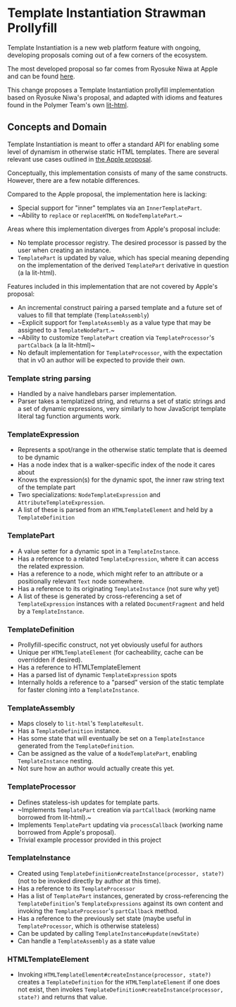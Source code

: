 # Template Instantiation Strawman Prollyfill

Template Instantiation is a new web platform feature with ongoing, developing
proposals coming out of a few corners of the ecosystem.

The most developed proposal so far comes from Ryosuke Niwa at Apple and can be
found [here](https://github.com/w3c/webcomponents/blob/gh-pages/proposals/Template-Instantiation.md).

This change proposes a Template Instantiation prollyfill implementation based
on Ryosuke Niwa's proposal, and adapted with idioms and features found in
the Polymer Team's own [lit-html](github.com/polymerlabs/lit-html).

## Concepts and Domain

Template Instantiation is meant to offer a standard API for enabling some
level of dynamism in otherwise static HTML templates. There are several
relevant use cases outlined in [the Apple proposal](https://github.com/w3c/webcomponents/blob/gh-pages/proposals/Template-Instantiation.md#2-use-cases).

Conceptually, this implementation consists of many of the same constructs.
However, there are a few notable differences.

Compared to the Apple proposal, the implementation here is lacking:

 - Special support for "inner" templates via an `InnerTemplatePart`.
 - ~Ability to `replace` or `replaceHTML` on `NodeTemplatePart`.~

Areas where this implementation diverges from Apple's proposal include:

 - No template processor registry. The desired processor is passed by the user
   when creating an instance.
 - `TemplatePart` is updated by value, which has special meaning depending on
   the implementation of the derived `TemplatePart` derivative in question
   (a la lit-html).

Features included in this implementation that are not covered by Apple's
proposal:

 - An incremental construct pairing a parsed template and a future set of
   values to fill that template (`TemplateAssembly`)
 - ~Explicit support for `TemplateAssembly` as a value type that may be assigned
   to a `TemplateNodePart`.~
 - ~Ability to customize `TemplatePart` creation via `TemplateProcessor`'s
   `partCalback` (a la lit-html)~
 - No default implementation for `TemplateProcessor`, with the expectation that
   in v0 an author will be expected to provide their own.

### Template string parsing

 - Handled by a naive handlebars parser implementation.
 - Parser takes a templatized string, and returns a set of static strings and
   a set of dynamic expressions, very similarly to how JavaScript template
   literal tag function arguments work.

### TemplateExpression

 - Represents a spot/range in the otherwise static template that is deemed to
   be dynamic
 - Has a node index that is a walker-specific index of the node it cares about
 - Knows the expression(s) for the dynamic spot, the inner raw string text of
   the template part
 - Two specializations: `NodeTemplateExpression` and `AttributeTemplateExpression`.
 - A list of these is parsed from an `HTMLTemplateElement` and held by a
   `TemplateDefinition`

### TemplatePart

 - A value setter for a dynamic spot in a `TemplateInstance`.
 - Has a reference to a related `TemplateExpression`, where it can access the
   related expression.
 - Has a reference to a node, which might refer to an attribute or a
   positionally relevant `Text` node somewhere.
 - Has a reference to its originating `TemplateInstance` (not sure why yet)
 - A list of these is generated by cross-referencing a set of `TemplateExpression`
   instances with a related `DocumentFragment` and held by a
   `TemplateInstance`.

### TemplateDefinition

 - Prollyfill-specific construct, not yet obviously useful for authors
 - Unique per `HTMLTemplateElement` (for cacheability, cache can be overridden
   if desired).
 - Has a reference to HTMLTemplateElement
 - Has a parsed list of dynamic `TemplateExpression` spots
 - Internally holds a reference to a "parsed" version of the static template
   for faster cloning into a `TemplateInstance`.

### TemplateAssembly

 - Maps closely to `lit-html`'s `TemplateResult`.
 - Has a `TemplateDefinition` instance.
 - Has some state that will eventually be set on a `TemplateInstance` generated
   from the `TemplateDefinition`.
 - Can be assigned as the value of a `NodeTemplatePart`, enabling
   `TemplateInstance` nesting.
 - Not sure how an author would actually create this yet.

### TemplateProcessor

 - Defines stateless-ish updates for template parts.
 - ~Implements `TemplatePart` creation via `partCallback` (working name
   borrowed from lit-html).~
 - Implements `TemplatePart` updating via `processCallback` (working name
   borrowed from Apple's proposal).
 - Trivial example processor provided in this project

### TemplateInstance

 - Created using `TemplateDefinition#createInstance(processor, state?)` (not
   to be invoked directly by author at this time).
 - Has a reference to its `TemplateProcessor`
 - Has a list of `TemplatePart` instances, generated by cross-referencing the
   `TemplateDefinition`'s `TemplateExpressions` against its own content and
   invoking the `TemplateProcessor`'s `partCallback` method.
 - Has a reference to the previously set state (maybe useful in
   `TemplateProcessor`, which is otherwise stateless)
 - Can be updated by calling `TemplateInstance#update(newState)`
 - Can handle a `TemplateAssembly` as a state value

### HTMLTemplateElement

 - Invoking `HTMLTemplateElement#createInstance(processor, state?)` creates
   a `TemplateDefinition` for the `HTMLTemplateElement` if one does not exist,
   then invokes `TemplateDefinition#createInstance(processor, state?)` and
   returns that value.


